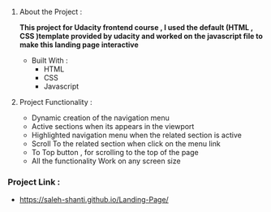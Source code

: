 1. About the Project :

   **This project for Udacity frontend course , I used the default (HTML , CSS )template provided by udacity and worked on the javascript file to make this landing page interactive**

   - Built With :
     - HTML
     - CSS
     - Javascript

1. Project Functionality :
   - Dynamic creation of the navigation menu
   - Active sections when its appears in the viewport
   - Highlighted navigation menu when the related section is active
   - Scroll To the related section when click on the menu link
   - To Top button , for scrolling to the top of the page
   * All the functionality Work on any screen size

### Project Link :

- https://saleh-shanti.github.io/Landing-Page/
